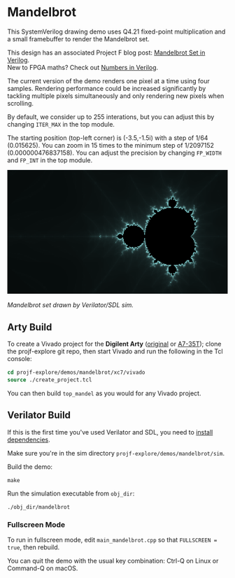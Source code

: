 # Mandelbrot

This SystemVerilog drawing demo uses Q4.21 fixed-point multiplication and a small framebuffer to render the Mandelbrot set.

This design has an associated Project F blog post: [Mandelbrot Set in Verilog](https://projectf.io/posts/mandelbrot-set-verilog/).  
New to FPGA maths? Check out [Numbers in Verilog](https://projectf.io/posts/numbers-in-verilog/).

The current version of the demo renders one pixel at a time using four samples. Rendering performance could be increased significantly by tackling multiple pixels simultaneously and only rendering new pixels when scrolling.

By default, we consider up to 255 interations, but you can adjust this by changing `ITER_MAX` in the top module.

The starting position (top-left corner) is (-3.5,-1.5i) with a step of 1/64 (0.015625). You can zoom in 15 times to the minimum step of 1/2097152 (0.000000476837158). You can adjust the precision by changing `FP_WIDTH` and `FP_INT` in the top module.

![](../../doc/img/sea-of-chaos.png?raw=true "")

_Mandelbrot set drawn by Verilator/SDL sim._

## Arty Build

To create a Vivado project for the **Digilent Arty** ([original](https://digilent.com/reference/programmable-logic/arty/reference-manual) or [A7-35T](https://reference.digilentinc.com/reference/programmable-logic/arty-a7/reference-manual)); clone the projf-explore git repo, then start Vivado and run the following in the Tcl console:

```tcl
cd projf-explore/demos/mandelbrot/xc7/vivado
source ./create_project.tcl
```

You can then build `top_mandel` as you would for any Vivado project.

## Verilator Build

If this is the first time you've used Verilator and SDL, you need to [install dependencies](https://projectf.io/posts/verilog-sim-verilator-sdl/#installing-dependencies).

Make sure you're in the sim directory `projf-explore/demos/mandelbrot/sim`.

Build the demo:

```shell
make
```

Run the simulation executable from `obj_dir`:

```shell
./obj_dir/mandelbrot
```

### Fullscreen Mode

To run in fullscreen mode, edit `main_mandelbrot.cpp` so that `FULLSCREEN = true`, then rebuild.

You can quit the demo with the usual key combination: Ctrl-Q on Linux or Command-Q on macOS.
